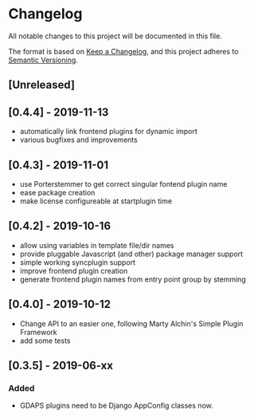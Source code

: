 # Changelog
All notable changes to this project will be documented in this file.

The format is based on [Keep a Changelog](https://keepachangelog.com/en/1.0.0/),
and this project adheres to [Semantic Versioning](https://semver.org/spec/v2.0.0.html).

## [Unreleased]

## [0.4.4] - 2019-11-13
- automatically link frontend plugins for dynamic import
- various bugfixes and improvements

## [0.4.3] - 2019-11-01
- use Porterstemmer to get correct singular fontend plugin name
- ease package creation
- make license configureable at startplugin time

## [0.4.2] - 2019-10-16
- allow using variables in template file/dir names
- provide pluggable Javascript (and other) package manager support
- simple working syncplugin support
- improve frontend plugin creation
- generate frontend plugin names from entry point group by stemming

## [0.4.0] - 2019-10-12
- Change API to an easier one, following Marty Alchin's Simple Plugin Framework
- add some tests

## [0.3.5] - 2019-06-xx
### Added
- GDAPS plugins need to be Django AppConfig classes now.
